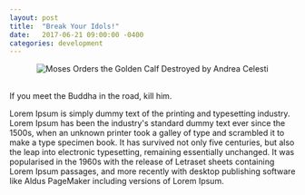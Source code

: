 ```yaml
---
layout: post
title:  "Break Your Idols!"
date:   2017-06-21 09:00:00 -0400
categories: development
---
```


<div style="text-align: center">
  <img title="Moses Orders the Golden Calf Destroyed by Andrea Celesti"
       src="http://media.gettyimages.com/illustrations/moses-orders-the-calf-of-gold-destroyed-by-andrea-celesti-1682-1685-illustration-id132705722?k=6&m=132705722&s=170667a&w=0&h=tkTO01wAG7K6ZjV2d0omOrO-zWJwRnIJkKJLh7wXCw0=" />
</div>
<br/>

If you meet the Buddha in the road, kill him.

Lorem Ipsum is simply dummy text of the printing and typesetting industry. Lorem Ipsum has been the industry's standard dummy text ever since the 1500s, when an unknown printer took a galley of type and scrambled it to make a type specimen book. It has survived not only five centuries, but also the leap into electronic typesetting, remaining essentially unchanged. It was popularised in the 1960s with the release of Letraset sheets containing Lorem Ipsum passages, and more recently with desktop publishing software like Aldus PageMaker including versions of Lorem Ipsum.